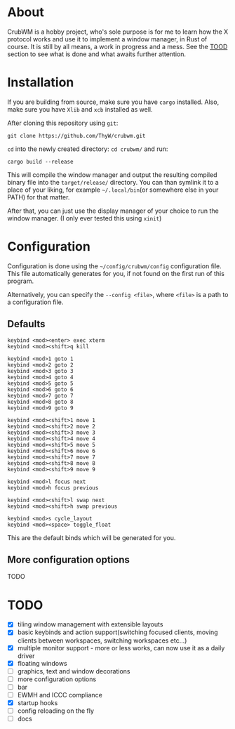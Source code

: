 # About
CrubWM is a hobby project, who's sole purpose is for me to learn how the X protocol works and use it to implement a window manager, in Rust of course. It is still by all means, a work in progress and a mess. See the [TOOD](#todo) section to see what is done and what awaits further attention.

# Installation
If you are building from source, make sure you have `cargo` installed. Also, make sure you have `Xlib` and `xcb` installed as well.

After cloning this repository using `git`:

```
git clone https://github.com/ThyW/crubwm.git
```

`cd` into the newly created directory: `cd crubwm/` and run:
```
cargo build --release
```

This will compile the window manager and output the resulting compiled binary file into the `target/release/` directory. You can than symlink it to a place of your liking, for example `~/.local/bin`(or somewhere else in your PATH) for that matter.

After that, you can just use the display manager of your choice to run the window manager. (I only ever tested this using `xinit`)

# Configuration
Configuration is done using the `~/config/crubwm/config` configuration file. This file automatically generates for you, if not found on the first run of this program.

Alternatively, you can specify the `--config <file>`, where `<file>` is a path to a configuration file.

## Defaults

```
keybind <mod><enter> exec xterm
keybind <mod><shift>q kill

keybind <mod>1 goto 1
keybind <mod>2 goto 2
keybind <mod>3 goto 3
keybind <mod>4 goto 4
keybind <mod>5 goto 5
keybind <mod>6 goto 6
keybind <mod>7 goto 7
keybind <mod>8 goto 8
keybind <mod>9 goto 9

keybind <mod><shift>1 move 1
keybind <mod><shift>2 move 2
keybind <mod><shift>3 move 3
keybind <mod><shift>4 move 4
keybind <mod><shift>5 move 5
keybind <mod><shift>6 move 6
keybind <mod><shift>7 move 7
keybind <mod><shift>8 move 8
keybind <mod><shift>9 move 9

keybind <mod>l focus next
keybind <mod>h focus previous

keybind <mod><shift>l swap next
keybind <mod><shift>h swap previous

keybind <mod>s cycle_layout
keybind <mod><space> toggle_float
```

This are the default binds which will be generated for you.

## More configuration options
TODO

# TODO
- [x] tiling window management with extensible layouts
- [x] basic keybinds and action support(switching focused clients, moving clients between workspaces, switching workspaces etc...)
- [x] multiple monitor support - more or less works, can now use it as a daily driver
- [x] floating windows
- [ ] graphics, text and window decorations
- [ ] more configuration options
- [ ] bar
- [ ] EWMH and ICCC compliance
- [x] startup hooks
- [ ] config reloading on the fly
- [ ] docs
